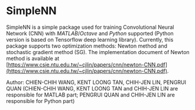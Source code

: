 # SimpleNN

SimpleNN is a simple package used for training Convolutional Neural Network (CNN) with _MATLAB_/_Octave_ and _Python_ supported (Python version is based on Tensorflow deep learning library). Currently, this package supports two optimization methods: Newton method and stochastic gradient method (SG). The implementation document of Newton method is available at [https://www.csie.ntu.edu.tw/~cjlin/papers/cnn/newton-CNN.pdf](https://www.csie.ntu.edu.tw/~cjlin/papers/cnn/newton-CNN.pdf).

Author: CHIEN-CHIH WANG, KENT LOONG TAN, CHIH-JEN LIN, PENGRUI QUAN (CHIEN-CHIH WANG, KENT LOONG TAN and CHIH-JEN LIN are responsible for MATLAB part; PENGRUI QUAN and CHIH-JEN LIN are responsible for Python part)
